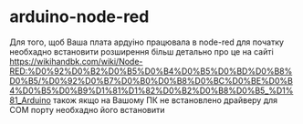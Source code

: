 # arduino-node-red
Для того, щоб Ваша плата ардуіно працювала в node-red для початку необхадно встановити розширення більш детально про це на сайті https://wikihandbk.com/wiki/Node-RED:%D0%92%D0%B2%D0%B5%D0%B4%D0%B5%D0%BD%D0%B8%D0%B5/%D0%92%D0%B7%D0%B0%D0%B8%D0%BC%D0%BE%D0%B4%D0%B5%D0%B9%D1%81%D1%82%D0%B2%D0%B8%D0%B5_%D1%81_Arduino також якщо на Вашому ПК не встановлено драйверу для СОМ порту необхадно його встановити
